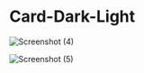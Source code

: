 # Card-Dark-Light
![Screenshot (4)](https://user-images.githubusercontent.com/116356678/200268535-fabbf5bb-697c-4ed3-afc7-d40d4286e1cb.png)



![Screenshot (5)](https://user-images.githubusercontent.com/116356678/200268543-3295af36-8c4a-4319-bb4e-899c1a9e20b9.png)
